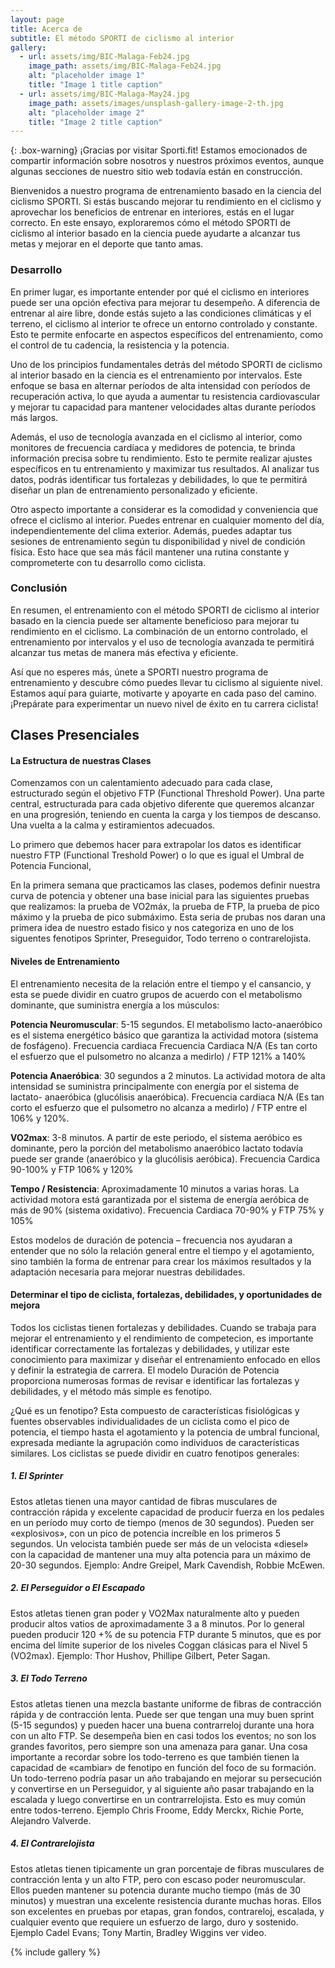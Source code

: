 ```yaml
---
layout: page
title: Acerca de
subtitle: El método SPORTI de ciclismo al interior
gallery:
  - url: assets/img/BIC-Malaga-Feb24.jpg
    image_path: assets/img/BIC-Malaga-Feb24.jpg
    alt: "placeholder image 1"
    title: "Image 1 title caption"
  - url: assets/img/BIC-Malaga-May24.jpg
    image_path: assets/images/unsplash-gallery-image-2-th.jpg
    alt: "placeholder image 2"
    title: "Image 2 title caption"
---
```


{: .box-warning}
¡Gracias por visitar Sporti.fit! Estamos emocionados de compartir información sobre nosotros y nuestros próximos eventos, aunque algunas secciones de nuestro sitio web todavía están en construcción.

Bienvenidos a nuestro programa de entrenamiento basado en la ciencia del ciclismo SPORTI. Si estás buscando mejorar tu rendimiento en el ciclismo y aprovechar los beneficios de entrenar en interiores, estás en el lugar correcto. En este ensayo, exploraremos cómo el método SPORTI de ciclismo al interior basado en la ciencia puede ayudarte a alcanzar tus metas y mejorar en el deporte que tanto amas.

### Desarrollo

En primer lugar, es importante entender por qué el ciclismo en interiores puede ser una opción efectiva para mejorar tu desempeño. A diferencia de entrenar al aire libre, donde estás sujeto a las condiciones climáticas y el terreno, el ciclismo al interior te ofrece un entorno controlado y constante. Esto te permite enfocarte en aspectos específicos del entrenamiento, como el control de tu cadencia, la resistencia y la potencia.

Uno de los principios fundamentales detrás del método SPORTI de ciclismo al interior basado en la ciencia es el entrenamiento por intervalos. Este enfoque se basa en alternar períodos de alta intensidad con períodos de recuperación activa, lo que ayuda a aumentar tu resistencia cardiovascular y mejorar tu capacidad para mantener velocidades altas durante períodos más largos.

Además, el uso de tecnología avanzada en el ciclismo al interior, como monitores de frecuencia cardíaca y medidores de potencia, te brinda información precisa sobre tu rendimiento. Esto te permite realizar ajustes específicos en tu entrenamiento y maximizar tus resultados. Al analizar tus datos, podrás identificar tus fortalezas y debilidades, lo que te permitirá diseñar un plan de entrenamiento personalizado y eficiente.

Otro aspecto importante a considerar es la comodidad y conveniencia que ofrece el ciclismo al interior. Puedes entrenar en cualquier momento del día, independientemente del clima exterior. Además, puedes adaptar tus sesiones de entrenamiento según tu disponibilidad y nivel de condición física. Esto hace que sea más fácil mantener una rutina constante y comprometerte con tu desarrollo como ciclista.

### Conclusión

En resumen, el entrenamiento con el método SPORTI de ciclismo al interior basado en la ciencia puede ser altamente beneficioso para mejorar tu rendimiento en el ciclismo. La combinación de un entorno controlado, el entrenamiento por intervalos y el uso de tecnología avanzada te permitirá alcanzar tus metas de manera más efectiva y eficiente.

Así que no esperes más, únete a SPORTI nuestro programa de entrenamiento y descubre cómo puedes llevar tu ciclismo al siguiente nivel. Estamos aquí para guiarte, motivarte y apoyarte en cada paso del camino. ¡Prepárate para experimentar un nuevo nivel de éxito en tu carrera ciclista!

<a name=Presenciales></a>

## Clases Presenciales

#### La Estructura de nuestras Clases
Comenzamos con un calentamiento adecuado para cada clase, estructurado según el objetivo FTP (Functional Threshold Power). Una parte central, estructurada para cada objetivo diferente que queremos alcanzar en una progresión, teniendo en cuenta la carga y los tiempos de descanso. Una vuelta a la calma y estiramientos adecuados.

Lo primero que debemos hacer para extrapolar los datos es identificar nuestro FTP (Functional Treshold Power) o lo que es igual el Umbral de Potencia Funcional, 

En la primera semana que practicamos las clases, podemos definir nuestra curva de potencia y obtener una base inicial para las siguientes pruebas que realizamos: la prueba de VO2máx, la prueba de FTP, la prueba de pico máximo y la prueba de pico submáximo. Esta seria de prubas nos daran una primera idea de nuestro estado fisico y nos categoriza en uno de los siguentes fenotipos  Sprinter, Preseguidor, Todo terreno o contrarelojista.

#### Niveles de Entrenamiento
El entrenamiento necesita de la relación entre el tiempo y el cansancio, y esta se puede dividir en cuatro grupos de acuerdo con el metabolismo dominante, que suministra energía a los músculos:

**Potencia Neuromuscular**: 5-15 segundos. El metabolismo lacto-anaeróbico es el sistema energético básico que garantiza la actividad motora (sistema de fosfágeno). Frecuencia cardiaca Frecuencia Cardiaca N/A (Es tan corto el esfuerzo que el pulsometro no alcanza a medirlo) / FTP 121% a 140%

**Potencia Anaeróbica**: 30 segundos a 2 minutos. La actividad motora de alta intensidad se suministra principalmente con energía por el sistema de lactato- anaeróbica (glucólisis anaeróbica). Frecuencia cardiaca N/A (Es tan corto el esfuerzo que el pulsometro no alcanza a medirlo) / FTP entre el 106% y 120%.

**VO2max**: 3-8 minutos. A partir de este periodo, el sistema aeróbico es dominante, pero la porción del metabolismo anaeróbico lactato todavía puede ser grande (anaeróbico y la glucólisis aeróbica). Frecuencia Cardica 90-100% y FTP 106% y 120%

**Tempo / Resistencia**: Aproximadamente 10 minutos a varias horas. La actividad motora está garantizada por el sistema de energía aeróbica de más de 90% (sistema oxidativo). Frecuencia Cardiaca 70-90% y FTP 75% y 105%

Estos modelos de duración de potencia – frecuencia nos ayudaran a entender que no sólo la relación general entre el tiempo y el agotamiento, sino también la forma de entrenar para crear los máximos resultados y la adaptación necesaria para mejorar nuestras debilidades.

#### Determinar el tipo de ciclista, fortalezas, debilidades, y oportunidades de mejora
Todos los ciclistas tienen fortalezas y debilidades. Cuando se trabaja para mejorar el entrenamiento y el rendimiento de competecion, es importante identificar correctamente las fortalezas y debilidades,  y utilizar este conocimiento para maximizar y diseñar el entrenamiento enfocado en ellos y definir la estrategia de carrera. El modelo Duración de Potencia proporciona numerosas formas de revisar e identificar las fortalezas y debilidades, y el método más simple es fenotipo.

¿Qué es un fenotipo? Esta compuesto de características fisiológicas y fuentes observables individualidades de un ciclista como el pico de potencia, el tiempo hasta el agotamiento y la potencia de umbral funcional, expresada mediante la agrupación como individuos de características similares. Los ciclistas se puede dividir en cuatro fenotipos generales:

##### 1. El Sprinter
Estos atletas tienen una mayor cantidad de fibras musculares de contracción rápida y excelente capacidad de producir fuerza en los pedales en un período muy corto de tiempo (menos de 30 segundos). Pueden ser «explosivos», con un pico de potencia increíble en los primeros 5 segundos. Un velocista también puede ser más de un velocista «diesel» con la capacidad de mantener una muy alta potencia para un máximo de 20-30 segundos. Ejemplo: Andre Greipel, Mark Cavendish, Robbie McEwen.

##### 2. El Perseguidor o El Escapado
Estos atletas tienen gran poder y VO2Max naturalmente alto y pueden producir altos vatios de aproximadamente 3 a 8 minutos. Por lo general pueden producir 120 +% de su potencia FTP durante 5 minutos, que es por encima del límite superior de los niveles Coggan clásicas para el Nivel 5 (VO2max). Ejemplo: Thor Hushov, Phillipe Gilbert, Peter Sagan.

##### 3. El Todo Terreno
Estos atletas tienen una mezcla bastante uniforme de fibras de contracción rápida y de contracción lenta. Puede ser que tengan una muy buen sprint (5-15 segundos) y pueden hacer una buena contrarreloj durante una hora con un alto FTP. Se desempeña bien en casi todos los eventos; no son los grandes favoritos, pero siempre son una amenaza para ganar. Una cosa importante a recordar sobre los todo-terreno es que también tienen la capacidad de «cambiar» de fenotipo en función del foco de su formación. Un todo-terreno podría pasar un año trabajando en mejorar su persecución y convertirse en un Perseguidor, y al siguiente año pasar trabajando en la escalada y luego convertirse en un contrarrelojista. Esto es muy común entre todos-terreno. Ejemplo Chris Froome,  Eddy Merckx, Richie Porte, Alejandro Valverde.

##### 4. El Contrarelojista
Estos atletas tienen tipicamente un gran porcentaje de fibras musculares de contracción lenta y un alto FTP, pero con escaso poder neuromuscular. Ellos pueden mantener su potencia durante mucho tiempo (más de 30 minutos) y muestran una excelente resistencia durante muchas horas. Ellos son excelentes en pruebas por etapas, gran fondos, contrareloj, escalada, y cualquier evento que requiere un esfuerzo de largo, duro y sostenido. Ejemplo Cadel Evans; Tony Martin, Bradley Wiggins ver video.



{% include gallery %}